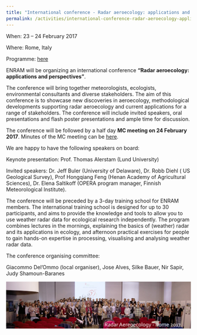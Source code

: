 ```yaml
---
title: "International conference - Radar aeroecology: applications and perspectives & MC meeting"
permalink: /activities/international-conference-radar-aeroecology-applications-and-perspectives/
---
```


When: 23 – 24 February 2017

Where: Rome, Italy

Programme: [here](/assets/documents/Radar-Aeroecology-conference-programme.pdf)

ENRAM will be organizing an international conference **“Radar aeroecology: applications and perspectives”**.

The conference will bring together meteorologists, ecologists, environmental consultants and diverse stakeholders. The aim of this conference is to showcase new discoveries in aeroecology, methodological developments supporting radar aeroecology and current applications for a range of stakeholders. The conference will include invited speakers, oral presentations and flash poster presentations and ample time for discussion.

The conference will be followed by a half day **MC meeting on 24 February 2017**. Minutes of the MC meeting can be [here](/assets/documents/Rome-MC-Minutes_Feb-2017.pdf).

We are happy to have the following speakers on board:

Keynote presentation: Prof. Thomas Alerstam (Lund University)

Invited speakers: Dr. Jeff Buler (University of Delaware), Dr. Robb Diehl ( US Geological Survey), Prof Hongqiang Feng (Henan Academy of Agricultural Sciences), Dr. Elena Saltikoff (OPERA program manager, Finnish Meteorological Institute).

The conference will be preceded by a 3-day training school for ENRAM members. The international training school is designed for up to 30 participants, and aims to provide the knowledge and tools to allow you to use weather radar data for ecological research independently. The program combines lectures in the mornings, explaining the basics of (weather) radar and its applications in ecology, and afternoon practical exercises for people to gain hands-on expertise in processing, visualising and analysing weather radar data.

The conference organising committee:

Giacommo Del’Ommo (local organiser), Jose Alves, Silke Bauer, Nir Sapir, Judy Shamoun-Baranes

![group photo](/assets/images/radar-aereoecology-Rome-2017_sm.jpg)
